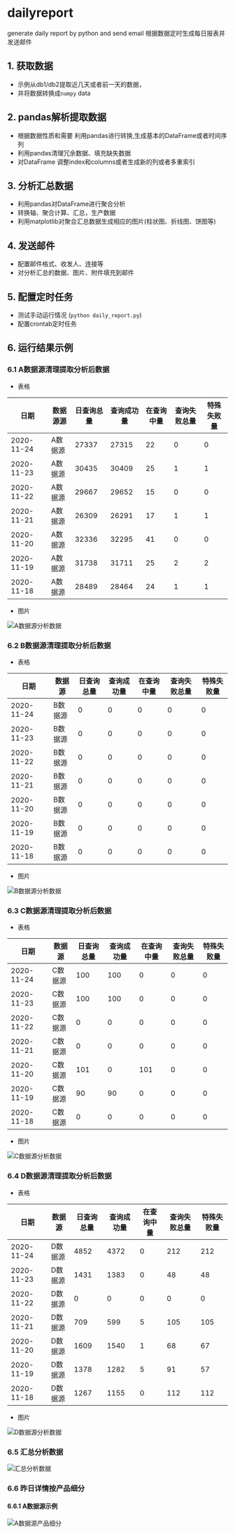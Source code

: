 # dailyreport
generate daily report by python and send  email 
根据数据定时生成每日报表并发送邮件

## 1. 获取数据

- 示例从db1/db2提取近几天或者前一天的数据，
- 并将数据转换成`numpy` data
    
## 2. pandas解析提取数据

- 根据数据性质和需要 利用pandas进行转换,生成基本的DataFrame或者时间序列
- 利用pandas清理冗余数据、填充缺失数据
- 对DataFrame 调整index和columns或者生成新的列或者多重索引

    
## 3. 分析汇总数据

- 利用pandas对DataFrame进行聚合分析
- 转换轴、聚合计算、汇总，生产数据
- 利用matplotlib对聚合汇总数据生成相应的图片(柱状图、折线图、饼图等)
    
## 4. 发送邮件

- 配置邮件格式、收发人、连接等
- 对分析汇总的数据、图片、附件填充到邮件
   
## 5. 配置定时任务

- 测试手动运行情况 (`python daily_report.py`)
- 配置crontab定时任务


## 6. 运行结果示例

### 6.1 A数据源清理提取分析后数据

- 表格

|日期| 数据源源 |日查询总量|查询成功量 |在查询中量 |查询失败总量|特殊失败量|
|-|-|-|-|-|-|-|
|2020-11-24	|A数据源|	27337|	27315|	22	|0|	0|
|2020-11-23 |A数据源|	30435|	30409|	25	|1|	1|
|2020-11-22 |A数据源|	29667|	29652|	15	|0|	0|
|2020-11-21	|A数据源|	26309|	26291|	17	|1|	1|
|2020-11-20	|A数据源|	32336|	32295|	41	|0|	0|
|2020-11-19	|A数据源|	31738|	31711|	25	|2|	2|
|2020-11-18	|A数据源|	28489|	28464|	24	|1|	1|

- 图片

![A数据源分析数据](files/A.png)

### 6.2 B数据源清理提取分析后数据

- 表格

|日期| 数据源 |日查询总量|查询成功量 |在查询中量 |查询失败总量|特殊失败量|
|-|-|-|-|-|-|-|
|2020-11-24	|B数据源|	0|	0|	0	|0|	0|
|2020-11-23 |B数据源|	0|	0|	0	|0|	0|
|2020-11-22 |B数据源|	0|	0|	0	|0|	0|
|2020-11-21	|B数据源|	0|	0|	0	|0|	0|
|2020-11-20	|B数据源|	0|	0|	0	|0|	0|
|2020-11-19	|B数据源|	0|	0|	0	|0|	0|
|2020-11-18	|B数据源|	0|	0|	0	|0|	0|

- 图片

![B数据源分析数据](files/B.png)

### 6.3 C数据源清理提取分析后数据

- 表格

|日期| 数据源 |日查询总量|查询成功量 |在查询中量 |查询失败总量|特殊失败量|
|-|-|-|-|-|-|-|
|2020-11-24	|C数据源|	100|100|	0	|0|	0|
|2020-11-23 |C数据源|	100|100|	0	|0|	0|
|2020-11-22 |C数据源|	0|	0|	0	|0|	0|
|2020-11-21	|C数据源|	0|	0|	0	|0|	0|
|2020-11-20	|C数据源|	101|0|	101	|0|	0|
|2020-11-19	|C数据源|	90|	90|	0	|0|	0|
|2020-11-18	|C数据源|	0|	0|	0	|0|	0|

- 图片

![C数据源分析数据](files/C.png)

### 6.4 D数据源清理提取分析后数据

- 表格

|日期| 数据源 |日查询总量|查询成功量 |在查询中量 |查询失败总量|特殊失败量|
|-|-|-|-|-|-|-|
|2020-11-24	|D数据源|	4852|	4372|	0	|212|	212|
|2020-11-23 |D数据源|	1431|	1383|	0	|48|	48|
|2020-11-22 |D数据源|	0|	0|	0	|0|	0|
|2020-11-21	|D数据源|	709|	599|	5	|105|	105|
|2020-11-20	|D数据源|	1609|	1540|	1	|68|	67|
|2020-11-19	|D数据源|	1378|	1282|	5	|91|	57|
|2020-11-18	|D数据源|	1267|	1155|	0	|112|	112|

- 图片

![D数据源分析数据](files/D.png)

### 6.5 汇总分析数据

![汇总分析数据](files/sum.png)

### 6.6 昨日详情按产品细分

#### 6.6.1 A数据源示例

![A数据源产品细分](files/yestoday_detail.png)

